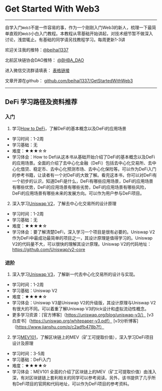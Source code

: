 # Get Started With Web3
---
自学入门`Web3`不是一件容易的事，作为一个刚刚入门Web3的新人，梳理一下最简单直观的`Web3`小白入门教程。本教程从零基础开始讲起，对技术细节暂不做深入讨论，浅尝辄止。有基础的同学请另找教程学习。每周更新1-3讲

欢迎关注我的推特：[@beihai1337](https://twitter.com/beihai1337)

北航区块链协会DAO推特： [@BHBA_DAO](https://twitter.com/BHBA_DAO)

进入微信交流群请填表： [表格链接](https://forms.gle/QMBwL6LwZyQew1tX8)

文章开源在github： [github.com/beihai1337/GetStartedWithWeb3](https://github.com/beihai1337/GetStartedWithWeb3)

----

## DeFi 学习路径及资料推荐

### 入门

1. 学习[How to DeFi](./How_to_DeFi_Chinese.pdf)，了解DeFi的基本概念以及DeFi的应用场景
+ 学习时间：1-2周
+ 学习基础：无
+ 难度：★★★☆☆
+ 学习体会：How to Defi从这本书从基础开始介绍了DeFi的基本概念以及DeFi的应用场景。全面的介绍了去中心化金融（DeFi）包括去中心化交易所、去中心化借贷、稳定币、去中心化预测市场、去中心化保险等。可以作为DeFi入门的参考书籍，让读者有一个对DeFi的大致了解。看完这本书，你可以对DeFi有一个初步的认识，知道DeFi是什么，DeFi有哪些应用场景，DeFi的应用场景有哪些优势，DeFi的应用场景有哪些劣势，DeFi的应用场景有哪些风险，DeFi的应用场景有哪些未来的发展方向。可以作为用户参与DeFi项目。

2. 深入学习[Uniswap V2](https://github.com/Uniswap/v2-core)，了解去中心化交易所的设计原理
+ 学习时间：1-2周
+ 学习基础：无
+ 难度：★★★★☆
+ 学习体会：要了解清楚DeFi，深入学习一个项目是很有必要的。Uniswap V2作为DeFi中最成功最简单的项目之一，其设计原理是值得学习的。Uniswap V2的代码量不大，可以很快的理解其设计原理。Uniswap V2的代码地址：https://github.com/Uniswap/v2-core

### 进阶

1. 深入学习[Uniswap V3](https://github.com/Uniswap/v3-core)，了解新一代去中心化交易所的设计与实现。
+ 学习时间：1-2周
+ 学习基础：Uniswap V2
+ 难度：★★★★☆
+ 学习体会：Uniswap V3是Uniswap V2的升级版，其设计原理与Uniswap V2有很大的不同。可以着重了解Uniswap V3的tick设计和虚拟流动性概念。
+ 更多学习资源：[官方博客]（https://uniswap.org/blog/uniswap-v3/） [v3白皮书]（https://uniswap.org/whitepaper-v3.pdf） [v3分析博客]（https://www.jianshu.com/p/c2adfb478b7f）

2. 学习[MEV101](./MEV101.pdf)，了解区块链上的MEV（矿工可提取价值），深入学习DeFi项目设计及原理
+ 学习时间：3-5周
+ 学习基础：DeFi入门
+ 难度：★★★★☆
+ 学习体会：MEV101 全面的介绍了区块链上的MEV（矿工可提取价值）由浅入深，有对区块链链上套利相关的同学可以参考阅读。另外，该书提供了几乎所有DeFi项目的官网和代码地址，可以作为DeFi项目的参考资料。

